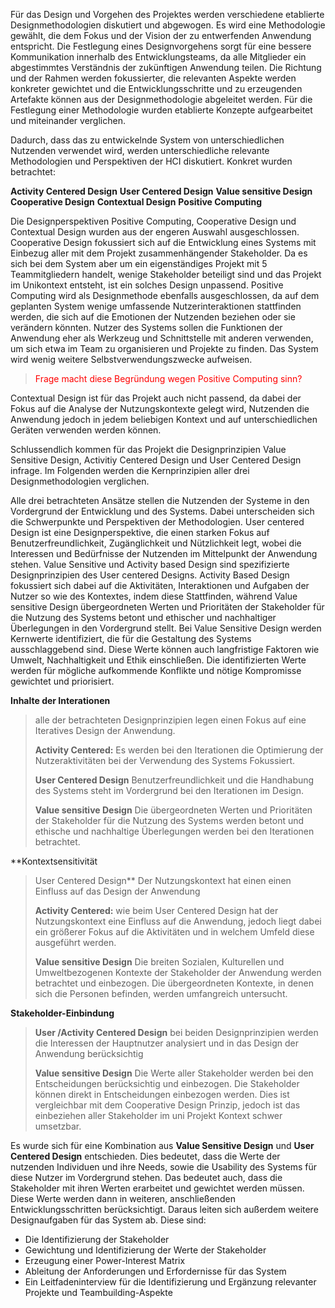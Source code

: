 Für das Design und Vorgehen des Projektes werden verschiedene etablierte Designmethodologien diskutiert und abgewogen. Es wird eine Methodologie gewählt, die dem Fokus und der Vision der zu entwerfenden Anwendung entspricht.
Die Festlegung eines Designvorgehens sorgt für eine bessere Kommunikation innerhalb des Entwicklungsteams, da alle Mitglieder ein abgestimmtes Verständnis der zukünftigen Anwendung teilen. Die Richtung und der Rahmen werden fokussierter, die relevanten Aspekte werden konkreter gewichtet und die Entwicklungsschritte und zu erzeugenden Artefakte können aus der Designmethodologie abgeleitet werden. Für die Festlegung einer Methodologie wurden etablierte Konzepte aufgearbeitet und miteinander verglichen.

Dadurch, dass das zu entwickelnde System von unterschiedlichen Nutzenden verwendet wird, werden unterschiedliche relevante Methodologien und Perspektiven der HCI diskutiert. Konkret wurden betrachtet:

**Activity Centered Design**
**User Centered Design**
**Value sensitive Design**
**Cooperative Design**
**Contextual Design**
**Positive Computing**

Die Designperspektiven Positive Computing, Cooperative Design und Contextual Design wurden aus der engeren Auswahl ausgeschlossen. Cooperative Design fokussiert sich auf die Entwicklung eines Systems mit Einbezug aller mit dem Projekt zusammenhängender Stakeholder. Da es sich bei dem System aber um ein eigenständiges Projekt mit 5 Teammitgliedern handelt, wenige Stakeholder beteiligt sind und das Projekt im Unikontext entsteht, ist ein solches Design unpassend.
Positive Computing wird als Designmethode ebenfalls ausgeschlossen, da auf dem geplanten System wenige umfassende Nutzerinteraktionen stattfinden werden, die sich auf die Emotionen der Nutzenden beziehen oder sie verändern könnten. Nutzer des Systems sollen die Funktionen der Anwendung eher als Werkzeug und Schnittstelle mit anderen verwenden, um sich etwa im Team zu organisieren und Projekte zu finden. Das System wird wenig weitere Selbstverwendungszwecke aufweisen.

><font color="#ff0000">Frage</font>
><font color="#ff0000">macht diese Begründung wegen Positive Computing sinn? </font>

Contextual Design ist für das Projekt auch nicht passend, da dabei der Fokus auf die Analyse der Nutzungskontexte gelegt wird, Nutzenden die Anwendung jedoch in jedem beliebigen Kontext und auf unterschiedlichen Geräten verwenden werden können.

Schlussendlich kommen für das Projekt die Designprinzipien Value Sensitive Design, Activitiy Centered Design und User Centered Design infrage. 
Im Folgenden werden die Kernprinzipien aller drei Designmethodologien verglichen.

Alle drei betrachteten Ansätze stellen die Nutzenden der Systeme in den Vordergrund der Entwicklung und des Systems. Dabei unterscheiden sich die Schwerpunkte und Perspektiven der Methodologien.
User centered Design ist eine Designperspektive, die einen starken Fokus auf Benutzerfreundlichkeit, Zugänglichkeit und Nützlichkeit legt, wobei die Interessen und Bedürfnisse der Nutzenden im Mittelpunkt der Anwendung stehen.
Value Sensitive und Activity based Design sind spezifizierte Designprinzipien des User centered Designs. Activity Based Design fokussiert sich dabei auf die Aktivitäten, Interaktionen und Aufgaben der Nutzer so wie des Kontextes, indem diese Stattfinden, während Value sensitive Design übergeordneten Werten und Prioritäten der Stakeholder für die Nutzung des Systems betont und ethischer und nachhaltiger Überlegungen in den Vordergrund stellt. Bei Value Sensitive Design werden Kernwerte identifiziert, die für die Gestaltung des Systems ausschlaggebend sind. Diese Werte können auch langfristige Faktoren wie Umwelt, Nachhaltigkeit und Ethik einschließen. Die identifizierten Werte werden für mögliche aufkommende Konflikte und nötige Kompromisse gewichtet und priorisiert.

**Inhalte der Interationen**
> alle der betrachteten Designprinzipien legen einen Fokus auf eine Iteratives Design der Anwendung.
> 
> **Activity Centered:**
> Es werden bei den Iterationen die Optimierung der Nutzeraktivitäten bei der Verwendung des Systems Fokussiert.
> 
> **User Centered Design**
> Benutzerfreundlichkeit und die Handhabung des Systems steht im Vordergrund bei den Iterationen im Design.
> 
> **Value sensitive Design**
> Die übergeordneten Werten und Prioritäten der Stakeholder für die Nutzung des Systems werden betont und ethische und nachhaltige Überlegungen werden bei den Iterationen betrachtet.

**Kontextsensitivität 
> 
> User Centered Design**
> Der Nutzungskontext hat einen einen Einfluss auf das Design der Anwendung 
> 
> **Activity Centered:**
> wie beim User Centered Design hat der Nutzungskontext eine Einfluss auf die Anwendung, jedoch liegt dabei ein größerer Fokus auf die Aktivitäten und in welchem Umfeld diese ausgeführt werden.
> 
> **Value sensitive Design**
> Die breiten Sozialen, Kulturellen und Umweltbezogenen Kontexte der Stakeholder der Anwendung werden betrachtet und einbezogen. Die übergeordneten Kontexte, in denen sich die Personen befinden, werden umfangreich untersucht.
> 

**Stakeholder-Einbindung**
> 
> **User /Activity Centered Design**
> bei beiden Designprinzipien werden die Interessen der Hauptnutzer analysiert und in das Design der Anwendung berücksichtig
> 
> **Value sensitive Design**
> Die Werte aller Stakeholder werden bei den Entscheidungen berücksichtig und einbezogen. Die Stakeholder können direkt in Entscheidungen einbezogen werden. Dies ist vergleichbar mit dem Cooperative Design Prinzip, jedoch ist das einbeziehen aller Stakeholder im uni Projekt Kontext schwer umsetzbar.


Es wurde sich für eine Kombination aus **Value Sensitive Design** und **User Centered Design** entschieden. Dies bedeutet, dass die Werte der nutzenden Individuen und ihre Needs, sowie die Usability des Systems für diese Nutzer im Vordergrund stehen. Das bedeutet auch, dass die Stakeholder mit ihren Werten erarbeitet und gewichtet werden müssen. Diese Werte werden dann in weiteren, anschließenden Entwicklungsschritten berücksichtigt. Daraus leiten sich außerdem weitere Designaufgaben für das System ab. 
Diese sind:
- Die Identifizierung der Stakeholder
- Gewichtung und Identifizierung der Werte der Stakeholder
- Erzeugung einer Power-Interest Matrix
- Ableitung der Anforderungen und Erfordernisse für das System
- Ein Leitfadeninterview für die Identifizierung und Ergänzung relevanter Projekte und Teambuilding-Aspekte